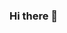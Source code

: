 ### Hi there 👋

<!--
**2508838014/2508838014** is a ✨ _special_ ✨ repository because its `README.md` (this file) appears on your GitHub profile.

Here are some ideas to get you started:

- 🔭 I’m currently working on ...
- 🌱 I’m currently learning java C#
- 👯 I’m looking to collaborate on ...
- 🤔 I’m looking for help with everyone
- 💬 Ask me about ...
- 📫 How to reach me: ...
- 😄 Pronouns: ...
- ⚡ Fun fact: ...

Every Thing in my life is for fun.
So just be happy.
though some ugly thing has appear in your area.
always be happy.
the world is really only in you are alive.
when you die, you are null.
the null is not only for everyone,but alse is for you
-->
